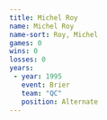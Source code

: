 ```yaml
---
title: Michel Roy
name: Michel Roy
name-sort: Roy, Michel
games: 0
wins: 0
losses: 0
years:
 - year: 1995
   event: Brier
   team: "QC"
   position: Alternate
---
```

